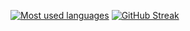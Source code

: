 [![Most used languages](https://github-readme-stats.vercel.app/api/top-langs/?username=igorplebanczyk&theme=transparent&hide_border=true&layout=compact&hide=hack&disable_animations=true)](https://github.com/anuraghazra/github-readme-stats)
[![GitHub Streak](https://streak-stats.demolab.com?user=igorplebanczyk&theme=monokai&hide_border=true&date_format=j%20M%5B%20Y%5D&mode=weekly&background=EB545400)](https://git.io/streak-stats)
